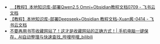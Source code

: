 
- [‍‬⁡​‍​‍‬‌⁣​ ‌​‌​‍​⁢‌⁡⁤‬⁣⁣​​⁢​‬⁢‌⁣ ⁢‍​ ‬​​‍​​⁤​⁢【教程】本地知识库-部署Qwen2.5 Omni+Obsidian教程文档0709 - 飞书云文档](https://kow0q7t873.feishu.cn/docx/W3NvddJzRohfnHxcFKDcrP52nvh)
- [【教程】本地知识库-部署Deepseek+Obsidian 教程文档-Xuan酱-0414 - 飞书云文档](https://kow0q7t873.feishu.cn/docx/YZKkdTxDGob5t2xSxJ1cBjqBnqf?)
- [不要再用书签收藏网站了！这才是收藏网站的正确方式！| 手机电脑一键保存，AI自动整理与快速查找_哔哩哔哩_bilibili](https://www.bilibili.com/video/BV14mVfzaEDc/?spm_id_from=333.337.search-card.all.click&vd_source=ebf06d572d5366b5ef7bc5032fefb08d)
